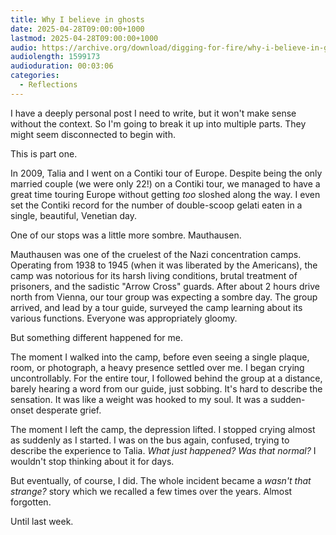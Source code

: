 ```yaml
---
title: Why I believe in ghosts
date: 2025-04-28T09:00:00+1000
lastmod: 2025-04-28T09:00:00+1000
audio: https://archive.org/download/digging-for-fire/why-i-believe-in-ghosts.mp3
audiolength: 1599173
audioduration: 00:03:06
categories:
  - Reflections
---
```


I have a deeply personal post I need to write, but it won't make sense without the context. So I'm going to break it up into multiple parts. They might seem disconnected to begin with.

This is part one.

In 2009, Talia and I went on a Contiki tour of Europe. Despite being the only married couple (we were only 22!) on a Contiki tour, we managed to have a great time touring Europe without getting _too_ sloshed along the way. I even set the Contiki record for the number of double-scoop gelati eaten in a single, beautiful, Venetian day.

One of our stops was a little more sombre. Mauthausen.

Mauthausen was one of the cruelest of the Nazi concentration camps. Operating from 1938 to 1945 (when it was liberated by the Americans), the camp was notorious for its harsh living conditions, brutal treatment of prisoners, and the sadistic "Arrow Cross" guards. After about 2 hours drive north from Vienna, our tour group was expecting a sombre day. The group arrived, and lead by a tour guide, surveyed the camp learning about its various functions. Everyone was appropriately gloomy.

But something different happened for me.

The moment I walked into the camp, before even seeing a single plaque, room, or photograph, a heavy presence settled over me. I began crying uncontrollably. For the entire tour, I followed behind the group at a distance, barely hearing a word from our guide, just sobbing. It's hard to describe the sensation. It was like a weight was hooked to my soul. It was a sudden-onset desperate grief.

The moment I left the camp, the depression lifted. I stopped crying almost as suddenly as I started. I was on the bus again, confused, trying to describe the experience to Talia. _What just happened?_ _Was that normal?_ I wouldn't stop thinking about it for days.

But eventually, of course, I did. The whole incident became a _wasn't that strange?_ story which we recalled a few times over the years. Almost forgotten.

Until last week.